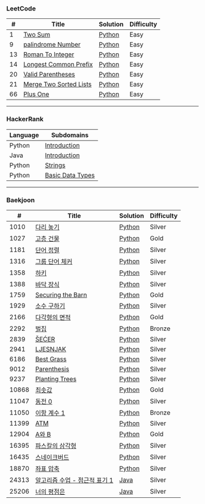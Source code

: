 
### LeetCode

| #   | Title                                                                           | Solution                                     | Difficulty |
| --- | ------------------------------------------------------------------------------- | -------------------------------------------- | ---------- |
| 1   | [Two Sum](https://leetcode.com/problems/two-sum/)                               | [Python](./leetcode/two_sum)                 | Easy       |
| 9   | [palindrome Number](https://leetcode.com/problems/palindrome-number/)           | [Python](./leetcode/palindrome_number/)      | Easy       |
| 13  | [Roman To Integer](https://leetcode.com/problems/roman-to-integer/)             | [Python](./leetcode/roman_to_integer)        | Easy       |
| 14  | [Longest Common Prefix](https://leetcode.com/problems/longest-common-prefix/)   | [Python](./leetcode/longest_common_prefix/)  | Easy       |
| 20  | [Valid Parentheses](https://leetcode.com/problems/valid-parentheses/)           | [Python](./leetcode/valid_parentheses/)      | Easy       |
| 21  | [Merge Two Sorted Lists](https://leetcode.com/problems/merge-two-sorted-lists/) | [Python](./leetcode/merge_two_sorted_lists/) | Easy       |
| 66  | [Plus One](https://leetcode.com/problems/plus-one/description/)                 | [Python](./leetcode/plus_one/)               | Easy       |

---

### HackerRank

| Language | Subdomains                                                |
| -------- | --------------------------------------------------------- |
| Python   | [Introduction](./harkerrank/python/introduction/)         |
| Java     | [Introduction](./harkerrank/java/src/java/introduction/)  |
| Python   | [Strings](./harkerrank/python/strings/)                   |
| Python   | [Basic Data Types](./harkerrank/python/basic-data-types/) |

---

### Baekjoon

| #     | Title                                                                  | Solution                                                               | Difficulty |
| ----- | ---------------------------------------------------------------------- | ---------------------------------------------------------------------- | ---------- |
| 1010  | [다리 놓기](https://www.acmicpc.net/problem/1010)                      | [Python](./baekjoon/python/combinatorics/1010-다리-놓기)               | Silver     |
| 1027  | [고층 건물](https://www.acmicpc.net/problem/1027)                      | [Python](./baekjoon/python/bruteforcing/1027-고층-건물)                | Gold       |
| 1181  | [단어 정렬](https://www.acmicpc.net/problem/1181)                      | [Python](./baekjoon/python/sorting/1181-단어-정렬)                     | Silver     |
| 1316  | [그룹 단어 체커](https://www.acmicpc.net/problem/1316)                 | [Python](./baekjoon/python/string/1316-그룹-단어-체커)                 | Silver     |
| 1358  | [하키](https://www.acmicpc.net/problem/1358)                           | [Python](./baekjoon/python/geometry/1358-하키)                         | Silver     |
| 1388  | [바닥 장식](https://www.acmicpc.net/problem/1388)                      | [Python](./baekjoon/python/graph-theory/1388-바닥-장식)                | Silver     |
| 1759  | [Securing the Barn](https://www.acmicpc.net/problem/1759)              | [Python](./baekjoon/python/bruteforcing/1759-Securing-the-Barn)        | Gold       |
| 1929  | [소수 구하기](https://www.acmicpc.net/problem/1929)                    | [Python](./baekjoon/python/mathematics/1929-소수-구하기)               | Silver     |
| 2166  | [다각형의 면적](https://www.acmicpc.net/problem/2166)                  | [Python](./baekjoon/python/geometry/2166-다각형의-면적)                | Gold       |
| 2292  | [벌집](https://www.acmicpc.net/problem/2292)                           | [Python](./baekjoon/python/geometry/2292-벌집)                         | Bronze     |
| 2839  | [ŠEĆER](https://www.acmicpc.net/problem/2839)                          | [Python](./baekjoon/python/dynamic-programming/2839-ŠEĆER)             | Silver     |
| 2941  | [LJESNJAK](https://www.acmicpc.net/problem/2941)                       | [Python](./baekjoon/python/string/2941-LJESNJAK/)                      | Silver     |
| 6186  | [Best Grass](https://www.acmicpc.net/problem/6186)                     | [Python](./baekjoon/python/graph-theory/6186-Best-Grass)               | Silver     |
| 9012  | [Parenthesis](https://www.acmicpc.net/problem/9012)                    | [Python](./baekjoon/python/stack/9012-Parenthesis)                     | Silver     |
| 9237  | [Planting Trees](https://www.acmicpc.net/problem/9237)                 | [Python](./baekjoon/python/greedy/9237-Planting-Trees)                                | Silver     |
| 10868 | [최솟값](https://www.acmicpc.net/problem/10868)                        | [Python](./baekjoon/python/segment-tree/10868-최솟값)                  | Gold       |
| 11047 | [동전 0](https://www.acmicpc.net/problem/11047)                        | [Python](./baekjoon/python/greedy/11047-동전-0/)                              | Silver     |
| 11050 | [이항 계수 1](https://www.acmicpc.net/problem/11050)                   | [Python](./baekjoon/python/combinatorics/11050-이항-계수-1/)           | Bronze     |
| 11399 | [ATM](https://www.acmicpc.net/problem/11399)                           | [Python](./baekjoon/python/greedy/11399-ATM/)                          | Silver     |
| 12904 | [A와 B](https://www.acmicpc.net/problem/12904)                         | [Python](./baekjoon/python/string/12904-A와-B/)                        | Gold       |
| 16395 | [파스칼의 삼각형](https://www.acmicpc.net/problem/16395)               | [Python](./baekjoon/python/dynamic-programming/16395-파스칼의-삼각형/) | Silver     |
| 16435 | [스네이크버드](https://www.acmicpc.net/problem/16435)                  | [Python](./baekjoon/python/greedy/16435-스네이크버드/)                 | Silver     |
| 18870 | [좌표 압축](https://www.acmicpc.net/problem/18870)                     | [Python](./baekjoon/python/sorting/18870-좌표-압축/)                   | Silver     |
| 24313 | [알고리즘 수업 - 점근적 표기 1](https://www.acmicpc.net/problem/24313) | [Java](./baekjoon/java/src/mathematics/Main24313.java)                 | Silver     |
| 25206 | [너의 평점은](https://www.acmicpc.net/problem/25206)                   | [Java](./baekjoon/java/src/string/Main25206.java)                      | Silver     |
